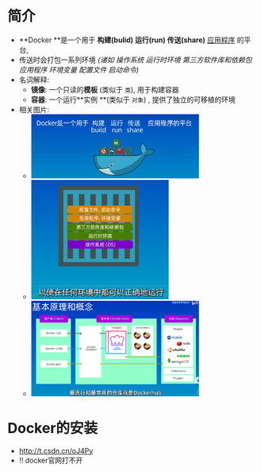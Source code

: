 # 简介

+ **Docker **是一个用于 **构建(bulid) 运行(run) 传送(share)** <u>应用程序</u> 的平台,
+ 传送时会打包一系列环境 *(诸如 操作系统 运行时环境 第三方软件库和依赖包 应用程序 环境变量 配置文件 启动命令)*
+ 名词解释:
    + **镜像**: 一个只读的**模板** (类似于 `类`), 用于构建容器
    + **容器**: 一个运行**实例 **(类似于 `对象`) , 提供了独立的可移植的环境
+ 相关图片:
    + <img src="./image-20230622122714491.png" alt="image-20230622122714491" style="zoom:33%;" />
    + <img src="./image-20230622122817180.png" alt="image-20230622122817180" style="zoom: 33%;" />
    + <img src="./image-20230622124356552.png" alt="image-20230622124356552" style="zoom:33%;" />



# Docker的安装

+ http://t.csdn.cn/oJ4Py
+ !! docker官网打不开